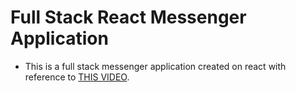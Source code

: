# Full Stack React Messenger Application

- This is a full stack messenger application created on react with reference to [THIS VIDEO](https://youtu.be/domt_Sx-wTY?si=kQbK6MELwS9eqeaY).

